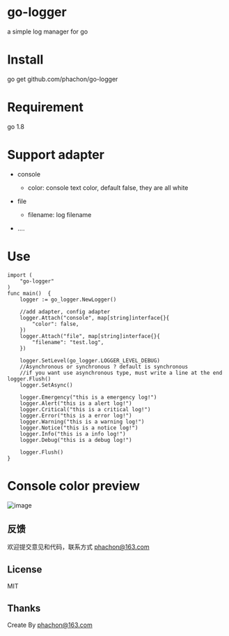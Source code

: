 # go-logger
a simple log manager for go

# Install
go get github.com/phachon/go-logger

# Requirement
go 1.8

# Support adapter
- console
  - color: console text color, default false, they are all white

- file
  - filename: log filename

- ....

# Use

```
import (
	"go-logger"
)
func main()  {
	logger := go_logger.NewLogger()

    //add adapter, config adapter
	logger.Attach("console", map[string]interface{}{
		"color": false,
	})
	logger.Attach("file", map[string]interface{}{
		"filename": "test.log",
	})

	logger.SetLevel(go_logger.LOGGER_LEVEL_DEBUG)
	//Asynchronous or synchronous ? default is synchronous
	//if you want use asynchronous type, must write a line at the end logger.Flush()
	logger.SetAsync()

	logger.Emergency("this is a emergency log!")
	logger.Alert("this is a alert log!")
	logger.Critical("this is a critical log!")
	logger.Error("this is a error log!")
	logger.Warning("this is a warning log!")
	logger.Notice("this is a notice log!")
	logger.Info("this is a info log!")
	logger.Debug("this is a debug log!")

	logger.Flush()
}
```

# Console color preview
![image](https://github.com/phachon/go-logger/blob/master/example/images/console.png)

## 反馈

欢迎提交意见和代码，联系方式 phachon@163.com

## License

MIT

Thanks
---------
Create By phachon@163.com
